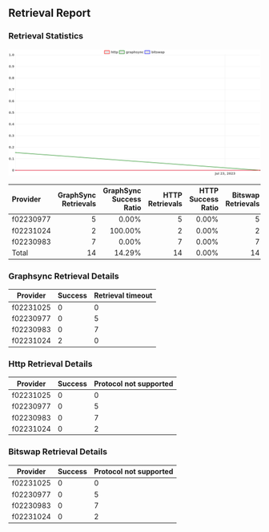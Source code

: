 ## Retrieval Report
### Retrieval Statistics
<img src="https://raw.githubusercontent.com/data-preservation-programs/filplus-checker-assets/main/filecoin-project/filecoin-plus-large-datasets/issues/1671/1690184292301.png"/>

| Provider  | GraphSync Retrievals | GraphSync Success Ratio | HTTP Retrievals | HTTP Success Ratio | Bitswap Retrievals | Bitswap Success Ratio |
| :-------- | -------------------: | ----------------------: | --------------: | -----------------: | -----------------: | --------------------: |
| f02230977 |                    5 |                   0.00% |               5 |              0.00% |                  5 |                 0.00% |
| f02231024 |                    2 |                 100.00% |               2 |              0.00% |                  2 |                 0.00% |
| f02230983 |                    7 |                   0.00% |               7 |              0.00% |                  7 |                 0.00% |
| Total     |                   14 |                  14.29% |              14 |              0.00% |                 14 |                 0.00% |

### Graphsync Retrieval Details
| Provider  | Success | Retrieval timeout |
| --------- | ------- | ----------------- |
| f02231025 | 0       | 0                 |
| f02230977 | 0       | 5                 |
| f02230983 | 0       | 7                 |
| f02231024 | 2       | 0                 |

### Http Retrieval Details
| Provider  | Success | Protocol not supported |
| --------- | ------- | ---------------------- |
| f02231025 | 0       | 0                      |
| f02230977 | 0       | 5                      |
| f02230983 | 0       | 7                      |
| f02231024 | 0       | 2                      |

### Bitswap Retrieval Details
| Provider  | Success | Protocol not supported |
| --------- | ------- | ---------------------- |
| f02231025 | 0       | 0                      |
| f02230977 | 0       | 5                      |
| f02230983 | 0       | 7                      |
| f02231024 | 0       | 2                      |
